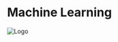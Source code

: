 # Machine Learning

![Logo](https://github.com/yashraj9011/AIDS-Semester-7/blob/master/Computer%20Laboratory%20-%201/Screenshot_2023-11-04-19-58-13-33_e2d5b3f32b79de1d45acd1fad96fbb0f.jpg)
